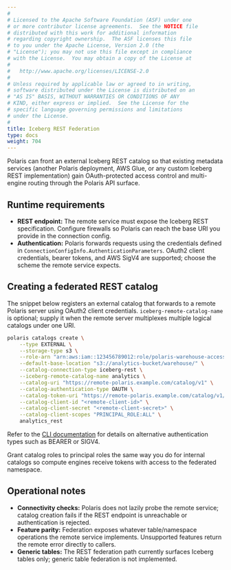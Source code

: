 ```yaml
---
#
# Licensed to the Apache Software Foundation (ASF) under one
# or more contributor license agreements.  See the NOTICE file
# distributed with this work for additional information
# regarding copyright ownership.  The ASF licenses this file
# to you under the Apache License, Version 2.0 (the
# "License"); you may not use this file except in compliance
# with the License.  You may obtain a copy of the License at
#
#   http://www.apache.org/licenses/LICENSE-2.0
#
# Unless required by applicable law or agreed to in writing,
# software distributed under the License is distributed on an
# "AS IS" BASIS, WITHOUT WARRANTIES OR CONDITIONS OF ANY
# KIND, either express or implied.  See the License for the
# specific language governing permissions and limitations
# under the License.
#
title: Iceberg REST Federation
type: docs
weight: 704
---
```


Polaris can front an external Iceberg REST catalog so that existing metadata services (another
Polaris deployment, AWS Glue, or any custom Iceberg REST implementation) gain OAuth-protected access
control and multi-engine routing through the Polaris API surface.

## Runtime requirements

- **REST endpoint:** The remote service must expose the Iceberg REST specification. Configure
  firewalls so Polaris can reach the base URI you provide in the connection config.
- **Authentication:** Polaris forwards requests using the credentials defined in
  `ConnectionConfigInfo.AuthenticationParameters`. OAuth2 client credentials, bearer tokens, and AWS
  SigV4 are supported; choose the scheme the remote service expects.

## Creating a federated REST catalog

The snippet below registers an external catalog that forwards to a remote Polaris server using OAuth2
client credentials. `iceberg-remote-catalog-name` is optional; supply it when the remote server multiplexes
multiple logical catalogs under one URI.

```bash
polaris catalogs create \
    --type EXTERNAL \
    --storage-type s3 \
    --role-arn "arn:aws:iam::123456789012:role/polaris-warehouse-access" \
    --default-base-location "s3://analytics-bucket/warehouse/" \
    --catalog-connection-type iceberg-rest \
    --iceberg-remote-catalog-name analytics \
    --catalog-uri "https://remote-polaris.example.com/catalog/v1" \
    --catalog-authentication-type OAUTH \
    --catalog-token-uri "https://remote-polaris.example.com/catalog/v1/oauth/tokens" \
    --catalog-client-id "<remote-client-id>" \
    --catalog-client-secret "<remote-client-secret>" \
    --catalog-client-scopes "PRINCIPAL_ROLE:ALL" \
    analytics_rest
```

Refer to the [CLI documentation](../command-line-interface.md#catalogs) for details on alternative authentication types such as BEARER or SIGV4.

Grant catalog roles to principal roles the same way you do for internal catalogs so compute engines
receive tokens with access to the federated namespace.

## Operational notes

- **Connectivity checks:** Polaris does not lazily probe the remote service; catalog creation fails if
  the REST endpoint is unreachable or authentication is rejected.
- **Feature parity:** Federation exposes whatever table/namespace operations the remote service
  implements. Unsupported features return the remote error directly to callers.
- **Generic tables:** The REST federation path currently surfaces Iceberg tables only; generic table
  federation is not implemented.
